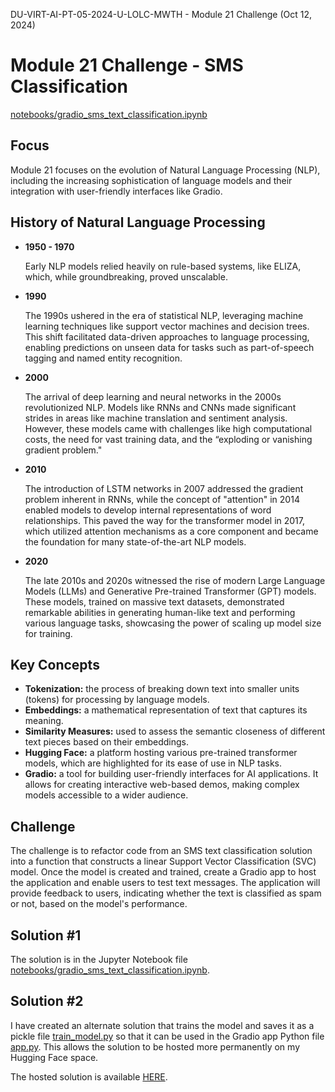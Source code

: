 DU-VIRT-AI-PT-05-2024-U-LOLC-MWTH - Module 21 Challenge (Oct 12, 2024)

# Module 21 Challenge - SMS Classification

[notebooks/gradio_sms_text_classification.ipynb](https://github.com/JimGile/sms_spam_detector/blob/main/notebooks/gradio_sms_text_classification.ipynb)

## Focus

Module 21 focuses on the evolution of Natural Language Processing (NLP), including the increasing sophistication of language models and their integration with user-friendly interfaces like Gradio.

## History of Natural Language Processing

- **1950 - 1970**

  Early NLP models relied heavily on rule-based systems, like ELIZA, which, while groundbreaking, proved unscalable.

- **1990**

  The 1990s ushered in the era of statistical NLP, leveraging machine learning techniques like support vector machines and decision trees. This shift facilitated data-driven approaches to language processing, enabling predictions on unseen data for tasks such as part-of-speech tagging and named entity recognition.

- **2000**

  The arrival of deep learning and neural networks in the 2000s revolutionized NLP. Models like RNNs and CNNs made significant strides in areas like machine translation and sentiment analysis. However, these models came with challenges like high computational costs, the need for vast training data, and the “exploding or vanishing gradient problem."

- **2010**

  The introduction of LSTM networks in 2007 addressed the gradient problem inherent in RNNs, while the concept of "attention" in 2014 enabled models to develop internal representations of word relationships. This paved the way for the transformer model in 2017, which utilized attention mechanisms as a core component and became the foundation for many state-of-the-art NLP models.

- **2020**

  The late 2010s and 2020s witnessed the rise of modern Large Language Models (LLMs) and Generative Pre-trained Transformer (GPT) models. These models, trained on massive text datasets, demonstrated remarkable abilities in generating human-like text and performing various language tasks, showcasing the power of scaling up model size for training.

## Key Concepts

- **Tokenization:** the process of breaking down text into smaller units (tokens) for processing by language models.
- **Embeddings:** a mathematical representation of text that captures its meaning.
- **Similarity Measures:** used to assess the semantic closeness of different text pieces based on their embeddings.
- **Hugging Face:** a platform hosting various pre-trained transformer models, which are highlighted for its ease of use in NLP tasks.
- **Gradio:** a tool for building user-friendly interfaces for AI applications. It allows for creating interactive web-based demos, making complex models accessible to a wider audience.

## Challenge

The challenge is to refactor code from an SMS text classification solution into a function that constructs a linear Support Vector Classification (SVC) model. Once the model is created and trained, create a Gradio app to host the application and enable users to test text messages. The application will provide feedback to users, indicating whether the text is classified as spam or not, based on the model's performance.

## Solution #1

The solution is in the Jupyter Notebook file [notebooks/gradio_sms_text_classification.ipynb](https://github.com/JimGile/sms_spam_detector/blob/main/notebooks/gradio_sms_text_classification.ipynb).

## Solution #2

I have created an alternate solution that trains the model and saves it as a pickle file [train_model.py](https://github.com/JimGile/sms_spam_detector/blob/main/train_model.py) so that it can be used in the Gradio app Python file [app.py](https://github.com/JimGile/sms_spam_detector/blob/main/app.py). This allows the solution to be hosted more permanently on my Hugging Face space.

The hosted solution is available [HERE](https://huggingface.co/spaces/JimGile/sms-text-spam-detector).
